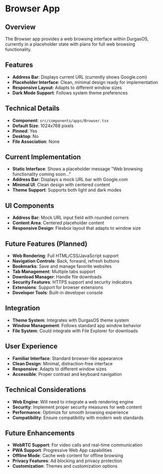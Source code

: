# Browser App

## Overview
The Browser app provides a web browsing interface within DurgasOS, currently in a placeholder state with plans for full web browsing functionality.

## Features
- **Address Bar**: Displays current URL (currently shows Google.com)
- **Placeholder Interface**: Clean, minimal design ready for implementation
- **Responsive Layout**: Adapts to different window sizes
- **Dark Mode Support**: Follows system theme preferences

## Technical Details
- **Component**: `src/components/apps/Browser.tsx`
- **Default Size**: 1024x768 pixels
- **Pinned**: Yes
- **Desktop**: No
- **File Association**: None

## Current Implementation
- **Static Interface**: Shows a placeholder message "Web browsing functionality coming soon..."
- **Address Bar**: Displays a mock URL bar with Google.com
- **Minimal UI**: Clean design with centered content
- **Theme Support**: Supports both light and dark modes

## UI Components
- **Address Bar**: Mock URL input field with rounded corners
- **Content Area**: Centered placeholder content
- **Responsive Design**: Flexbox layout that adapts to window size

## Future Features (Planned)
- **Web Rendering**: Full HTML/CSS/JavaScript support
- **Navigation Controls**: Back, forward, refresh buttons
- **Bookmarks**: Save and manage favorite websites
- **Tab Management**: Multiple tabs support
- **Download Manager**: Handle file downloads
- **Security Features**: HTTPS support and security indicators
- **Extensions**: Support for browser extensions
- **Developer Tools**: Built-in developer console

## Integration
- **Theme System**: Integrates with DurgasOS theme system
- **Window Management**: Follows standard app window behavior
- **File System**: Could integrate with File Explorer for downloads

## User Experience
- **Familiar Interface**: Standard browser-like appearance
- **Clean Design**: Minimal, distraction-free interface
- **Responsive**: Adapts to different window sizes
- **Accessible**: Proper contrast and keyboard navigation

## Technical Considerations
- **Web Engine**: Will need to integrate a web rendering engine
- **Security**: Implement proper security measures for web content
- **Performance**: Optimize for smooth browsing experience
- **Compatibility**: Ensure compatibility with modern web standards

## Future Enhancements
- **WebRTC Support**: For video calls and real-time communication
- **PWA Support**: Progressive Web App capabilities
- **Offline Mode**: Cache web content for offline browsing
- **Privacy Features**: Ad blocking and privacy protection
- **Customization**: Themes and customization options
